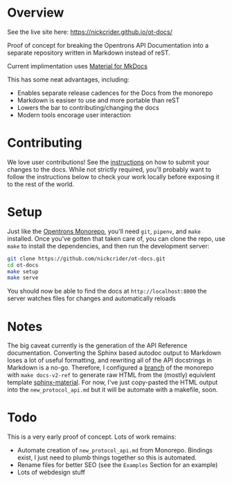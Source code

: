 # Overview

See the live site here: https://nickcrider.github.io/ot-docs/

Proof of concept for breaking the Opentrons API Documentation into a separate repository written in Markdown instead of reST.

Current implimentation uses [Material for MkDocs](https://github.com/squidfunk/mkdocs-material)

This has some neat advantages, including:
- Enables separate release cadences for the Docs from the monorepo
- Markdown is easiser to use and more portable than reST
- Lowers the bar to contributing/changing the docs
- Modern tools encorage user interaction

# Contributing

We love user contributions! See the [instructions](CONTRIBUTING.md) on how to submit your changes to the docs. While not strictly required, you'll probably want to follow the instructions below to check your work locally before exposing it to the rest of the world.

# Setup

Just like the [Opentrons Monorepo](https://github.com/Opentrons/opentrons/blob/edge/CONTRIBUTING.md#environment-and-repository), you'll need `git`, `pipenv`, and `make` installed. Once you've gotten that taken care of, you can clone the repo, use `make` to install the dependencies, and then run the development server:

```bash
git clone https://github.com/nickcrider/ot-docs.git
cd ot-docs
make setup
make serve
```
You should now be able to find the docs at `http://localhost:8000` the server watches files for changes and automatically reloads

# Notes

The big caveat currently is the generation of the API Reference documentation. Converting the Sphinx based autodoc output to Markdown loses a lot of useful formatting, and rewriting all of the API docstrings in Markdown is a no-go. Therefore, I configured a [branch](https://github.com/Opentrons/opentrons/tree/docs-sphinx-material/api) of the monorepo with `make docs-v2-ref` to generate raw HTML from the (mostly) equivlent template [sphinx-material](https://github.com/bashtage/sphinx-material/). For now, I've just copy-pasted the HTML output into the `new_protocol_api.md` but it will be automate with a makefile, soon. 

# Todo

This is a very early proof of concept. Lots of work remains:

- Automate creation of `new_protocol_api.md` from Monorepo.  Bindings exist, I just need to plumb things together so this is automated.
- Rename files for better SEO (see the `Examples` Section for an example)
- Lots of webdesign stuff
    


